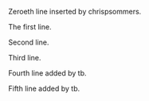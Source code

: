 Zeroeth line inserted by chrispsommers.

The first line.

Second line.

Third line.

Fourth line added by tb.

Fifth line added by tb.
